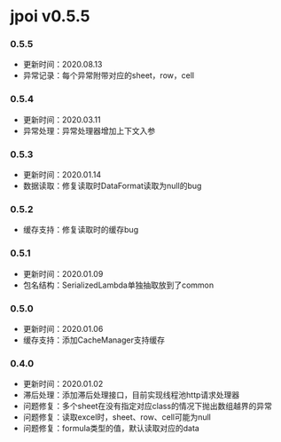 # jpoi v0.5.5

### 0.5.5
- 更新时间：2020.08.13
- 异常记录：每个异常附带对应的sheet，row，cell

### 0.5.4
- 更新时间：2020.03.11
- 异常处理：异常处理器增加上下文入参

### 0.5.3
- 更新时间：2020.01.14
- 数据读取：修复读取时DataFormat读取为null的bug

### 0.5.2
- 缓存支持：修复读取时的缓存bug

### 0.5.1
- 更新时间：2020.01.09
- 包名结构：SerializedLambda单独抽取放到了common

### 0.5.0
- 更新时间：2020.01.06
- 缓存支持：添加CacheManager支持缓存

### 0.4.0
- 更新时间：2020.01.02
- 滞后处理：添加滞后处理接口，目前实现线程池http请求处理器
- 问题修复：多个sheet在没有指定对应class的情况下抛出数组越界的异常
- 问题修复：读取excel时，sheet、row、cell可能为null
- 问题修复：formula类型的值，默认读取对应的data
